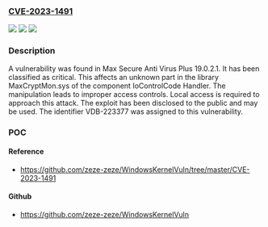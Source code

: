 ### [CVE-2023-1491](https://cve.mitre.org/cgi-bin/cvename.cgi?name=CVE-2023-1491)
![](https://img.shields.io/static/v1?label=Product&message=Anti%20Virus%20Plus&color=blue)
![](https://img.shields.io/static/v1?label=Version&message=%3D%2019.0.2.1%20&color=brighgreen)
![](https://img.shields.io/static/v1?label=Vulnerability&message=CWE-284%20Improper%20Access%20Controls&color=brighgreen)

### Description

A vulnerability was found in Max Secure Anti Virus Plus 19.0.2.1. It has been classified as critical. This affects an unknown part in the library MaxCryptMon.sys of the component IoControlCode Handler. The manipulation leads to improper access controls. Local access is required to approach this attack. The exploit has been disclosed to the public and may be used. The identifier VDB-223377 was assigned to this vulnerability.

### POC

#### Reference
- https://github.com/zeze-zeze/WindowsKernelVuln/tree/master/CVE-2023-1491

#### Github
- https://github.com/zeze-zeze/WindowsKernelVuln

